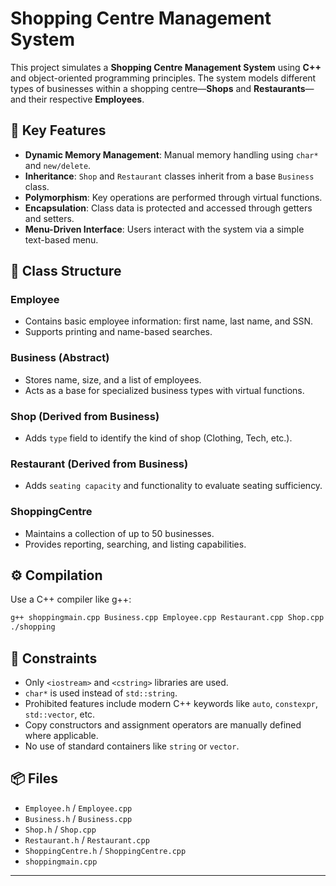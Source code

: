 # Shopping Centre Management System

This project simulates a **Shopping Centre Management System** using **C++** and object-oriented programming principles. The system models different types of businesses within a shopping centre—**Shops** and **Restaurants**—and their respective **Employees**.

## 🧩 Key Features

- **Dynamic Memory Management**: Manual memory handling using `char*` and `new/delete`.
- **Inheritance**: `Shop` and `Restaurant` classes inherit from a base `Business` class.
- **Polymorphism**: Key operations are performed through virtual functions.
- **Encapsulation**: Class data is protected and accessed through getters and setters.
- **Menu-Driven Interface**: Users interact with the system via a simple text-based menu.

## 📁 Class Structure

### Employee
- Contains basic employee information: first name, last name, and SSN.
- Supports printing and name-based searches.

### Business (Abstract)
- Stores name, size, and a list of employees.
- Acts as a base for specialized business types with virtual functions.

### Shop (Derived from Business)
- Adds `type` field to identify the kind of shop (Clothing, Tech, etc.).

### Restaurant (Derived from Business)
- Adds `seating capacity` and functionality to evaluate seating sufficiency.

### ShoppingCentre
- Maintains a collection of up to 50 businesses.
- Provides reporting, searching, and listing capabilities.

## ⚙️ Compilation

Use a C++ compiler like g++:

```bash
g++ shoppingmain.cpp Business.cpp Employee.cpp Restaurant.cpp Shop.cpp ShoppingCentre.cpp -o shopping
./shopping
```

## 🔐 Constraints

- Only `<iostream>` and `<cstring>` libraries are used.
- `char*` is used instead of `std::string`.
- Prohibited features include modern C++ keywords like `auto`, `constexpr`, `std::vector`, etc.
- Copy constructors and assignment operators are manually defined where applicable.
- No use of standard containers like `string` or `vector`.

## 📦 Files

- `Employee.h` / `Employee.cpp`
- `Business.h` / `Business.cpp`
- `Shop.h` / `Shop.cpp`
- `Restaurant.h` / `Restaurant.cpp`
- `ShoppingCentre.h` / `ShoppingCentre.cpp`
- `shoppingmain.cpp`

---

